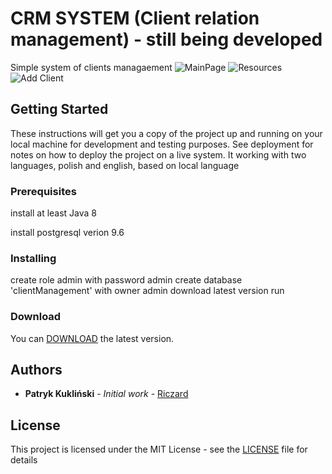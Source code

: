 # CRM SYSTEM (Client relation management) - still being developed
Simple system of clients managaement
![MainPage](https://drive.google.com/uc?export=view&id=1Vn96DFbfO5ZOVNaPW4CqzyZp6VzpxDX5 "Main Page")
![Resources](https://drive.google.com/open?id=1Vn96DFbfO5ZOVNaPW4CqzyZp6VzpxDX5 "Resources")
![Add Client](https://drive.google.com/open?id=1dSg0UJHXcbMyS8Encz6Ho_9eCAHCJe6S "Add Client")

## Getting Started
These instructions will get you a copy of the project up and running on your local machine for development and testing purposes. See deployment for notes on how to deploy the project on a live system.
It working with two languages, polish and english, based on local language
### Prerequisites
install at least Java 8

install postgresql verion 9.6
### Installing
create role admin with password admin
create database 'clientManagement' with owner admin
download latest version
run
### Download
You can [DOWNLOAD](https://github.com/Riczard/bank-clients-management/releases/tag/v0.3.3) the latest version. 
## Authors

* **Patryk Kukliński** - *Initial work* - [Riczard](https://github.com/Riczard)
## License

This project is licensed under the MIT License - see the [LICENSE](LICENSE) file for details
